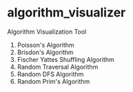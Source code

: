 # algorithm_visualizer
Algorithm Visualization Tool
1. Poisson's Algorithm
2. Brisdon's Algorithm
3. Fischer Yattes Shuffling Algorithm
4. Random Traversal Algorithm
5. Random DFS Algorithm
6. Random Prim's Algorithm
